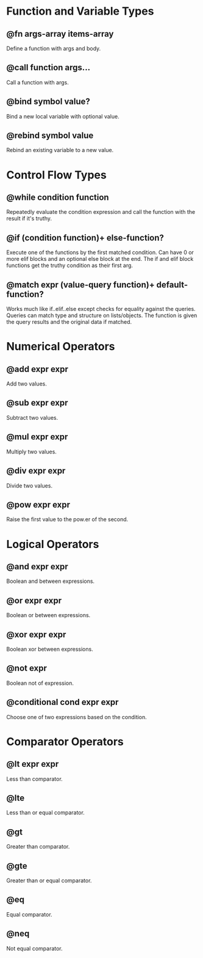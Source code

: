 # Function and Variable Types

## @fn args-array items-array

Define a function with args and body.

## @call function args...

Call a function with args.

## @bind symbol value?

Bind a new local variable with optional value.

## @rebind symbol value

Rebind an existing variable to a new value.

# Control Flow Types

## @while condition function

Repeatedly evaluate the condition expression and call the function with the result if it's truthy.

## @if (condition function)+ else-function?

Execute one of the functions by the first matched condition.  Can have 0 or more elif blocks and an optional else block at the end.  The if and elif block functions get the truthy condition as their first arg.

## @match expr (value-query function)+ default-function?

Works much like if..elif..else except checks for equality against the queries.  Queries can match type and structure on lists/objects.  The function is given the query results and the original data if matched.

# Numerical Operators

## @add expr expr

Add two values.

## @sub expr expr

Subtract two values.

## @mul expr expr

Multiply two values.

## @div expr expr

Divide two values.

## @pow expr expr

Raise the first value to the pow.er of the second.

# Logical Operators

## @and expr expr

Boolean and between expressions.

## @or expr expr

Boolean or between expressions.

## @xor expr expr

Boolean xor between expressions.

## @not expr

Boolean not of expression.

## @conditional cond expr expr

Choose one of two expressions based on the condition.

# Comparator Operators

## @lt expr expr

Less than comparator.

## @lte

Less than or equal comparator.

## @gt

Greater than comparator.

## @gte

Greater than or equal comparator.

## @eq

Equal comparator.

## @neq

Not equal comparator.
